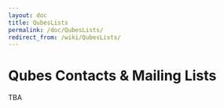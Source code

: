 ```yaml
---
layout: doc
title: QubesLists
permalink: /doc/QubesLists/
redirect_from: /wiki/QubesLists/
---
```


Qubes Contacts & Mailing Lists
==============================

TBA
